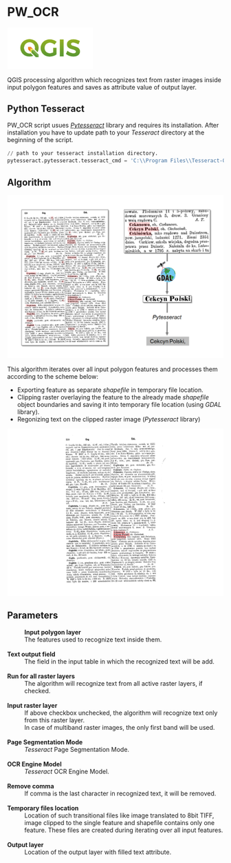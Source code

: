 
# PW_OCR

<img src="images\qgis-logo.png" alt="qgis" width="200">

QGIS processing algorithm which recognizes text from raster images inside input polygon features and saves as attribute value of output layer.

## Python Tesseract
PW_OCR script usues [*Pytesseract*](https://github.com/madmaze/pytesseract) library and requires its installation.
After installation you have to update path to your *Tesseract* directory at the beginning of the script.
```Python
// path to your tesseract installation directory.
pytesseract.pytesseract.tesseract_cmd = 'C:\\Program Files\\Tesseract-OCR\\tesseract.exe'
```
## Algorithm

![Schema](images/Schemat1.png "Schema")

This algorithm iterates over all input polygon features and processes them according to the scheme below:
- Exporting feature as separate *shapefile* in temporary file location.
- Clipping raster overlaying the feature to the already made *shapefile* object boundaries and saving it into temporary file location (using *GDAL* library).
- Regonizing text on the clipped raster image (*Pytesseract* library)

![screen](images/schema1.gif)
## Parameters
<dd>
<b>Input polygon layer</b>
<dd>The features used to recognize text inside them.</dd> 
<br><b>Text output field</b>
<dd>The field in the input table in which the recognized text will be add.</dd> 
<br><b>Run for all raster layers</b>
<dd>The algorithm will recognize text from all active raster layers, if checked.</dd> 
<br><b>Input raster layer</b>
<dd>If above checkbox unchecked, the algorithm will recognize text only from this raster layer.
<br>In case of multiband raster images, the only first band will be used.</dd> 
<br><b>Page Segmentation Mode</b>
<dd><i>Tesseract</i> Page Segmentation Mode.</dd> 
<br><b>OCR Engine Model</b>
<dd><i>Tesseract</i> OCR Engine Model.</dd> 
<br><b>Remove comma</b>
<dd>If comma is the last character in recognized text, it will be removed.</dd> 
<br><b>Temporary files location</b>
<dd>Location of such transitional files like image translated to 8bit TIFF, image clipped to the single feature and shapefile contains only one feature. These files are created during iterating over all input features.</dd> 
<br><b>Output layer</b>
<dd>Location of the output layer with filled text attribute.</dd> 